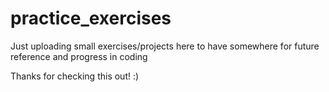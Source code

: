 # practice_exercises
Just uploading small exercises/projects here to have somewhere for future reference and progress in coding

Thanks for checking this out! :)
